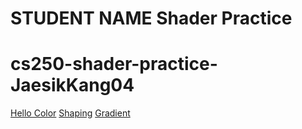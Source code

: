 # STUDENT NAME  Shader Practice
# cs250-shader-practice-JaesikKang04

[Hello Color](draw.html?shader=00_color.frag)
[Shaping](draw.html?shader=01_shaping.frag)
[Gradient](draw.html?shader=02_gradients.frag)
